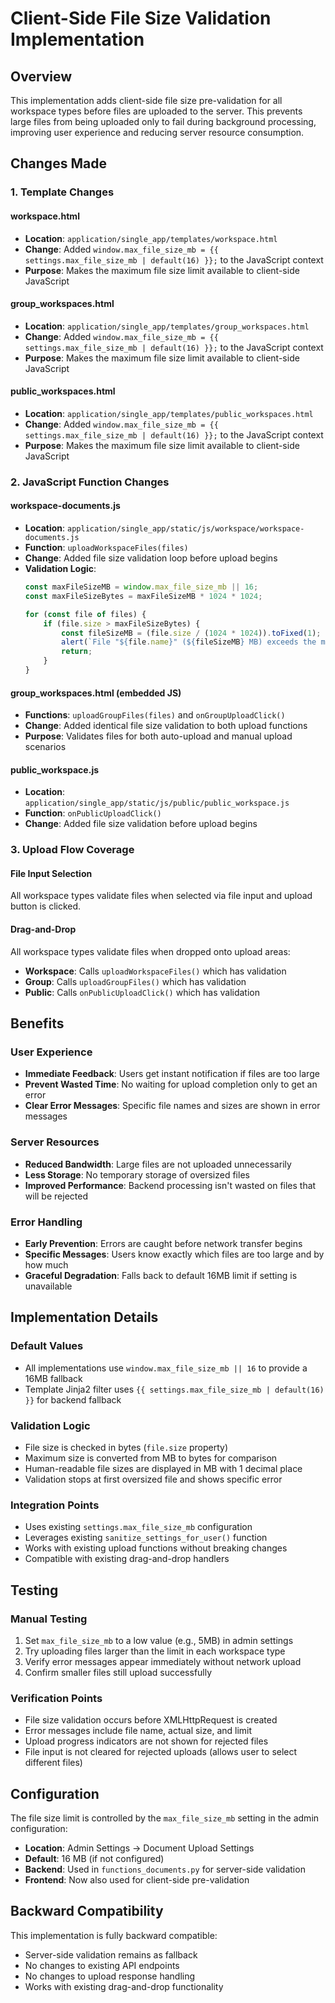 # Client-Side File Size Validation Implementation

## Overview
This implementation adds client-side file size pre-validation for all workspace types before files are uploaded to the server. This prevents large files from being uploaded only to fail during background processing, improving user experience and reducing server resource consumption.

## Changes Made

### 1. Template Changes

#### workspace.html
- **Location**: `application/single_app/templates/workspace.html`
- **Change**: Added `window.max_file_size_mb = {{ settings.max_file_size_mb | default(16) }};` to the JavaScript context
- **Purpose**: Makes the maximum file size limit available to client-side JavaScript

#### group_workspaces.html  
- **Location**: `application/single_app/templates/group_workspaces.html`
- **Change**: Added `window.max_file_size_mb = {{ settings.max_file_size_mb | default(16) }};` to the JavaScript context
- **Purpose**: Makes the maximum file size limit available to client-side JavaScript

#### public_workspaces.html
- **Location**: `application/single_app/templates/public_workspaces.html`
- **Change**: Added `window.max_file_size_mb = {{ settings.max_file_size_mb | default(16) }};` to the JavaScript context
- **Purpose**: Makes the maximum file size limit available to client-side JavaScript

### 2. JavaScript Function Changes

#### workspace-documents.js
- **Location**: `application/single_app/static/js/workspace/workspace-documents.js`
- **Function**: `uploadWorkspaceFiles(files)`
- **Change**: Added file size validation loop before upload begins
- **Validation Logic**:
  ```javascript
  const maxFileSizeMB = window.max_file_size_mb || 16;
  const maxFileSizeBytes = maxFileSizeMB * 1024 * 1024;
  
  for (const file of files) {
      if (file.size > maxFileSizeBytes) {
          const fileSizeMB = (file.size / (1024 * 1024)).toFixed(1);
          alert(`File "${file.name}" (${fileSizeMB} MB) exceeds the maximum allowed size of ${maxFileSizeMB} MB. Please select a smaller file.`);
          return;
      }
  }
  ```

#### group_workspaces.html (embedded JS)
- **Functions**: `uploadGroupFiles(files)` and `onGroupUploadClick()`
- **Change**: Added identical file size validation to both upload functions
- **Purpose**: Validates files for both auto-upload and manual upload scenarios

#### public_workspace.js
- **Location**: `application/single_app/static/js/public/public_workspace.js`
- **Function**: `onPublicUploadClick()`
- **Change**: Added file size validation before upload begins

### 3. Upload Flow Coverage

#### File Input Selection
All workspace types validate files when selected via file input and upload button is clicked.

#### Drag-and-Drop
All workspace types validate files when dropped onto upload areas:
- **Workspace**: Calls `uploadWorkspaceFiles()` which has validation
- **Group**: Calls `uploadGroupFiles()` which has validation  
- **Public**: Calls `onPublicUploadClick()` which has validation

## Benefits

### User Experience
- **Immediate Feedback**: Users get instant notification if files are too large
- **Prevent Wasted Time**: No waiting for upload completion only to get an error
- **Clear Error Messages**: Specific file names and sizes are shown in error messages

### Server Resources
- **Reduced Bandwidth**: Large files are not uploaded unnecessarily
- **Less Storage**: No temporary storage of oversized files
- **Improved Performance**: Backend processing isn't wasted on files that will be rejected

### Error Handling
- **Early Prevention**: Errors are caught before network transfer begins
- **Specific Messages**: Users know exactly which files are too large and by how much
- **Graceful Degradation**: Falls back to default 16MB limit if setting is unavailable

## Implementation Details

### Default Values
- All implementations use `window.max_file_size_mb || 16` to provide a 16MB fallback
- Template Jinja2 filter uses `{{ settings.max_file_size_mb | default(16) }}` for backend fallback

### Validation Logic
- File size is checked in bytes (`file.size` property)
- Maximum size is converted from MB to bytes for comparison
- Human-readable file sizes are displayed in MB with 1 decimal place
- Validation stops at first oversized file and shows specific error

### Integration Points
- Uses existing `settings.max_file_size_mb` configuration
- Leverages existing `sanitize_settings_for_user()` function
- Works with existing upload functions without breaking changes
- Compatible with existing drag-and-drop handlers

## Testing

### Manual Testing
1. Set `max_file_size_mb` to a low value (e.g., 5MB) in admin settings
2. Try uploading files larger than the limit in each workspace type
3. Verify error messages appear immediately without network upload
4. Confirm smaller files still upload successfully

### Verification Points
- File size validation occurs before XMLHttpRequest is created
- Error messages include file name, actual size, and limit
- Upload progress indicators are not shown for rejected files
- File input is not cleared for rejected uploads (allows user to select different files)

## Configuration

The file size limit is controlled by the `max_file_size_mb` setting in the admin configuration:
- **Location**: Admin Settings → Document Upload Settings
- **Default**: 16 MB (if not configured)
- **Backend**: Used in `functions_documents.py` for server-side validation
- **Frontend**: Now also used for client-side pre-validation

## Backward Compatibility

This implementation is fully backward compatible:
- Server-side validation remains as fallback
- No changes to existing API endpoints
- No changes to upload response handling
- Works with existing drag-and-drop functionality